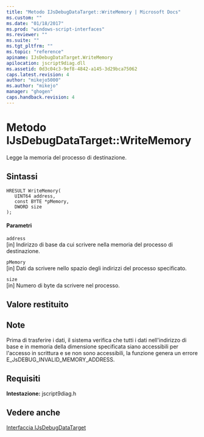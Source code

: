 ```yaml
---
title: "Metodo IJsDebugDataTarget::WriteMemory | Microsoft Docs"
ms.custom: ""
ms.date: "01/18/2017"
ms.prod: "windows-script-interfaces"
ms.reviewer: ""
ms.suite: ""
ms.tgt_pltfrm: ""
ms.topic: "reference"
apiname: IJsDebugDataTarget.WriteMemory
apilocation: jscript9diag.dll
ms.assetid: 0d3c04c3-9ef8-4842-a145-3d29bca75062
caps.latest.revision: 4
author: "mikejo5000"
ms.author: "mikejo"
manager: "ghogen"
caps.handback.revision: 4
---
```

# Metodo IJsDebugDataTarget::WriteMemory
Legge la memoria del processo di destinazione.  
  
## Sintassi  
  
```  
HRESULT WriteMemory(  
   UINT64 address,  
   const BYTE *pMemory,  
   DWORD size  
);  
```  
  
#### Parametri  
 `address`  
 \[in\] Indirizzo di base da cui scrivere nella memoria del processo di destinazione.  
  
 `pMemory`  
 \[in\] Dati da scrivere nello spazio degli indirizzi del processo specificato.  
  
 `size`  
 \[in\] Numero di byte da scrivere nel processo.  
  
## Valore restituito  
  
## Note  
 Prima di trasferire i dati, il sistema verifica che tutti i dati nell'indirizzo di base e in memoria della dimensione specificata siano accessibili per l'accesso in scrittura e se non sono accessibili, la funzione genera un errore E\_JsDEBUG\_INVALID\_MEMORY\_ADDRESS.  
  
## Requisiti  
 **Intestazione:** jscript9diag.h  
  
## Vedere anche  
 [Interfaccia IJsDebugDataTarget](../../winscript/reference/ijsdebugdatatarget-interface.md)